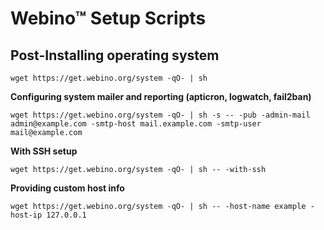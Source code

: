 # Webino™ Setup Scripts

## Post-Installing operating system

`wget https://get.webino.org/system -qO- | sh`

**Configuring system mailer and reporting (apticron, logwatch, fail2ban)**

`wget https://get.webino.org/system -qO- | sh -s -- -pub -admin-mail admin@example.com -smtp-host mail.example.com -smtp-user mail@example.com`

**With SSH setup**

`wget https://get.webino.org/system -qO- | sh -- -with-ssh`

**Providing custom host info**

`wget https://get.webino.org/system -qO- | sh -- -host-name example -host-ip 127.0.0.1`
